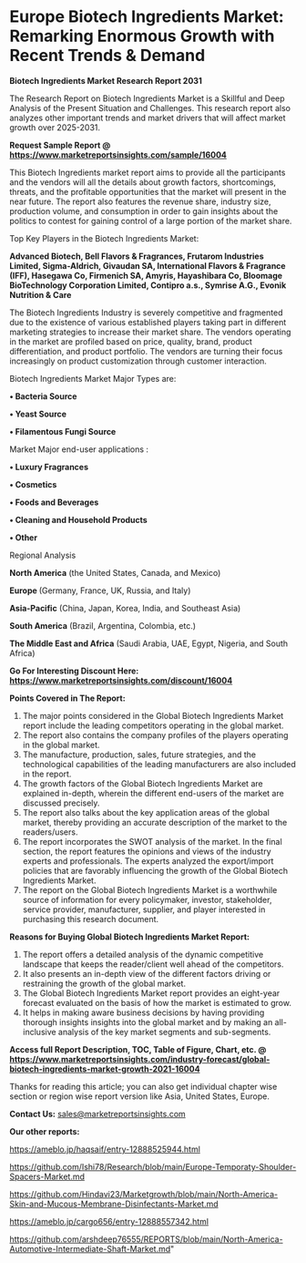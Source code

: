  # Europe Biotech Ingredients Market: Remarking Enormous Growth with Recent Trends & Demand

<strong>Biotech Ingredients Market Research Report 2031</strong>

The Research Report on Biotech Ingredients Market is a Skillful and Deep Analysis of the Present Situation and Challenges. This research report also analyzes other important trends and market drivers that will affect market growth over 2025-2031.

<strong>Request Sample Report @ <a href=https://www.marketreportsinsights.com/sample/16004>https://www.marketreportsinsights.com/sample/16004</a></strong>

This Biotech Ingredients market report aims to provide all the participants and the vendors will all the details about growth factors, shortcomings, threats, and the profitable opportunities that the market will present in the near future. The report also features the revenue share, industry size, production volume, and consumption in order to gain insights about the politics to contest for gaining control of a large portion of the market share.

Top Key Players in the Biotech Ingredients Market:

<strong>Advanced Biotech, Bell Flavors & Fragrances, Frutarom Industries Limited, Sigma-Aldrich, Givaudan SA, International Flavors & Fragrance (IFF), Hasegawa Co, Firmenich SA, Amyris, Hayashibara Co, Bloomage BioTechnology Corporation Limited, Contipro a.s., Symrise A.G., Evonik Nutrition & Care</strong>

The Biotech Ingredients Industry is severely competitive and fragmented due to the existence of various established players taking part in different marketing strategies to increase their market share. The vendors operating in the market are profiled based on price, quality, brand, product differentiation, and product portfolio. The vendors are turning their focus increasingly on product customization through customer interaction.

Biotech Ingredients Market Major Types are:

<strong>• Bacteria Source

• Yeast Source

• Filamentous Fungi Source</strong>

Market Major end-user applications :

<strong>• Luxury Fragrances

• Cosmetics

• Foods and Beverages

• Cleaning and Household Products

• Other</strong>

Regional Analysis

</u><strong><b>North America</b></strong> (the United States, Canada, and Mexico)

<strong><b>Europe </b></strong>(Germany, France, UK, Russia, and Italy)

<strong><b>Asia-Pacific</b></strong> (China, Japan, Korea, India, and Southeast Asia)

<strong><b>South America</b></strong> (Brazil, Argentina, Colombia, etc.)

<strong><b>The Middle East and Africa</b></strong> (Saudi Arabia, UAE, Egypt, Nigeria, and South Africa)

<strong>Go For Interesting Discount Here: <a href=https://www.marketreportsinsights.com/discount/16004>https://www.marketreportsinsights.com/discount/16004</a></strong>

<strong>Points Covered in The Report:</strong>
<ol>
  <li>The major points considered in the Global Biotech Ingredients Market report include the leading competitors operating in the global market.</li>
  <li>The report also contains the company profiles of the players operating in the global market.</li>
  <li>The manufacture, production, sales, future strategies, and the technological capabilities of the leading manufacturers are also included in the report.</li>
  <li>The growth factors of the Global Biotech Ingredients Market are explained in-depth, wherein the different end-users of the market are discussed precisely.</li>
  <li>The report also talks about the key application areas of the global market, thereby providing an accurate description of the market to the readers/users.</li>
  <li>The report incorporates the SWOT analysis of the market. In the final section, the report features the opinions and views of the industry experts and professionals. The experts analyzed the export/import policies that are favorably influencing the growth of the Global Biotech Ingredients Market.</li>
  <li>The report on the Global Biotech Ingredients Market is a worthwhile source of information for every policymaker, investor, stakeholder, service provider, manufacturer, supplier, and player interested in purchasing this research document.</li>
</ol>
<strong>Reasons for Buying Global Biotech Ingredients Market Report:</strong>

<ol>
  <li>The report offers a detailed analysis of the dynamic competitive landscape that keeps the reader/client well ahead of the competitors.</li>
  <li>It also presents an in-depth view of the different factors driving or restraining the growth of the global market.</li>
  <li>The Global Biotech Ingredients Market report provides an eight-year forecast evaluated on the basis of how the market is estimated to grow.</li>
  <li>It helps in making aware business decisions by having providing thorough insights insights into the global market and by making an all-inclusive analysis of the key market segments and sub-segments.</li>
</ol>
<strong>Access full Report Description, TOC, Table of Figure, Chart, etc. @ <a href=https://www.marketreportsinsights.com/industry-forecast/global-biotech-ingredients-market-growth-2021-16004>https://www.marketreportsinsights.com/industry-forecast/global-biotech-ingredients-market-growth-2021-16004</a></strong>


Thanks for reading this article; you can also get individual chapter wise section or region wise report version like Asia, United States, Europe.

<strong>Contact Us:</strong>
sales@marketreportsinsights.com

<strong>Our other reports:</strong>

<a href=https://ameblo.jp/haqsaif/entry-12888525944.html>https://ameblo.jp/haqsaif/entry-12888525944.html</a>

<a href=https://github.com/Ishi78/Research/blob/main/Europe-Temporaty-Shoulder-Spacers-Market.md>https://github.com/Ishi78/Research/blob/main/Europe-Temporaty-Shoulder-Spacers-Market.md</a>

<a href=https://github.com/Hindavi23/Marketgrowth/blob/main/North-America-Skin-and-Mucous-Membrane-Disinfectants-Market.md>https://github.com/Hindavi23/Marketgrowth/blob/main/North-America-Skin-and-Mucous-Membrane-Disinfectants-Market.md</a>

<a href=https://ameblo.jp/cargo656/entry-12888557342.html>https://ameblo.jp/cargo656/entry-12888557342.html</a>

<a href=https://github.com/arshdeep76555/REPORTS/blob/main/North-America-Automotive-Intermediate-Shaft-Market.md>https://github.com/arshdeep76555/REPORTS/blob/main/North-America-Automotive-Intermediate-Shaft-Market.md</a>"
